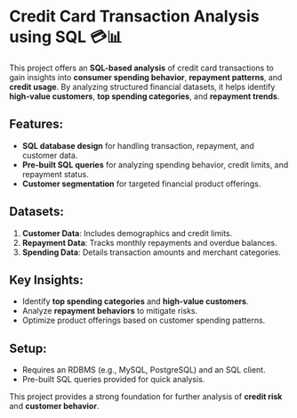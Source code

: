 # Credit Card Transaction Analysis using SQL 💳📊

This project offers an **SQL-based analysis** of credit card transactions to gain insights into **consumer spending behavior**, **repayment patterns**, and **credit usage**. By analyzing structured financial datasets, it helps identify **high-value customers**, **top spending categories**, and **repayment trends**.

## Features:
- **SQL database design** for handling transaction, repayment, and customer data.
- **Pre-built SQL queries** for analyzing spending behavior, credit limits, and repayment status.
- **Customer segmentation** for targeted financial product offerings.

## Datasets:
1. **Customer Data**: Includes demographics and credit limits.
2. **Repayment Data**: Tracks monthly repayments and overdue balances.
3. **Spending Data**: Details transaction amounts and merchant categories.

## Key Insights:
- Identify **top spending categories** and **high-value customers**.
- Analyze **repayment behaviors** to mitigate risks.
- Optimize product offerings based on customer spending patterns.

## Setup:
- Requires an RDBMS (e.g., MySQL, PostgreSQL) and an SQL client.
- Pre-built SQL queries provided for quick analysis.

This project provides a strong foundation for further analysis of **credit risk** and **customer behavior**. 
